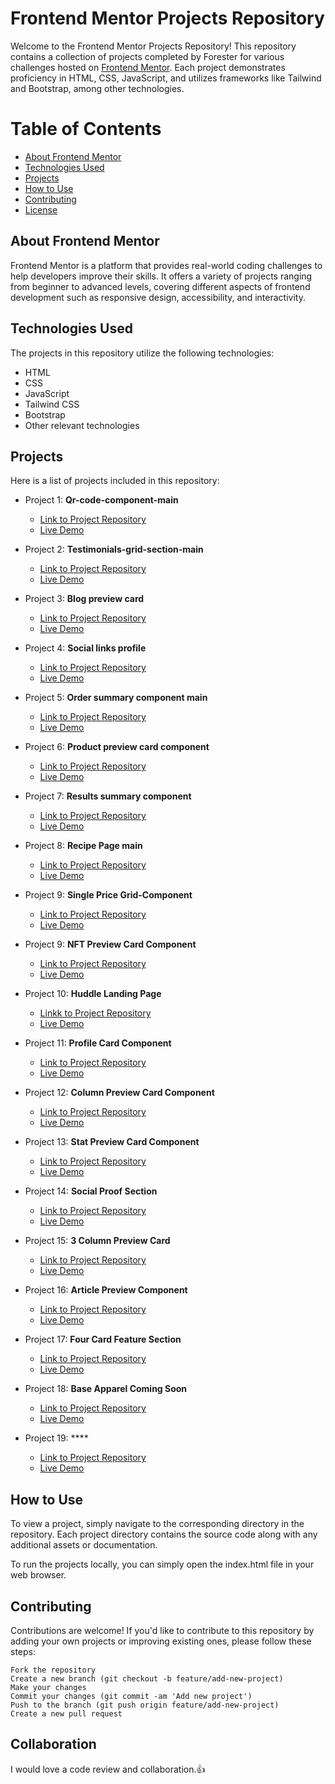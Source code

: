 # Frontend Mentor Projects Repository

Welcome to the Frontend Mentor Projects Repository! This repository contains a collection of projects completed by Forester for various challenges hosted on [Frontend Mentor](https://www.frontendmentor.io/). Each project demonstrates proficiency in HTML, CSS, JavaScript, and utilizes frameworks like Tailwind and Bootstrap, among other technologies.

# Table of Contents

- [About Frontend Mentor](#about-frontend-mentor)
- [Technologies Used](#technologies-used)
- [Projects](#projects)
- [How to Use](#how-to-use)
- [Contributing](#contributing)
- [License](#license)

## About Frontend Mentor

Frontend Mentor is a platform that provides real-world coding challenges to help developers improve their skills. It offers a variety of projects ranging from beginner to advanced levels, covering different aspects of frontend development such as responsive design, accessibility, and interactivity.

## Technologies Used

The projects in this repository utilize the following technologies:

- HTML
- CSS
- JavaScript
- Tailwind CSS
- Bootstrap
- Other relevant technologies

## Projects

Here is a list of projects included in this repository:

- Project 1: **Qr-code-component-main**
    - [Link to Project Repository](https://github.com/Forester04/frontend_mentor-projects/tree/main/qr-code-component-main)
    - [Live Demo](https://forester04.github.io/frontend_mentor-projects/qr-code-component-main/)

- Project 2: **Testimonials-grid-section-main**
    - [Link to Project Repository](https://github.com/Forester04/frontend_mentor-projects/tree/main/testimonials-grid-section-main)
    - [Live Demo](https://forester04.github.io/frontend_mentor-projects/testimonials-grid-section-main/)
- Project 3: **Blog preview card**
    - [Link to Project Repository](https://github.com/Forester04/frontend_mentor-projects/tree/main/blog-preview-card-main)
    - [Live Demo](https://forester04.github.io/frontend_mentor-projects/blog-preview-card-main/)
- Project 4: **Social links profile**
    - [Link to Project Repository](https://github.com/Forester04/frontend_mentor-projects/tree/main/social-links-profile-main)
    - [Live Demo](https://forester04.github.io/frontend_mentor-projects/social-links-profile-main/)
- Project 5: **Order summary component main**
    - [Link to Project Repository](https://github.com/Forester04/frontend_mentor-projects/tree/main/order-summary-component-main)
    - [Live Demo](https://forester04.github.io/frontend_mentor-projects/order-summary-component-main/)
- Project 6: **Product preview card component**
    - [Link to Project Repository](https://github.com/Forester04/frontend_mentor-projects/tree/main/product-preview-card-component-main)
    - [Live Demo](https://forester04.github.io/frontend_mentor-projects/product-preview-card-component-main/)
- Project 7: **Results summary component**
    - [Link to Project Repository](https://github.com/Forester04/frontend_mentor-projects/tree/main/results-summary-component-main)
    - [Live Demo](https://forester04.github.io/frontend_mentor-projects/results-summary-component-main/)
- Project 8: **Recipe Page main**
    - [Link to Project Repository](https://github.com/Forester04/frontend_mentor-projects/tree/main/recipe-page-main)
    - [Live Demo](https://forester04.github.io/frontend_mentor-projects/recipe-page-main)
- Project 9: **Single Price Grid-Component**
    - [Link to Project Repository](https://github.com/Forester04/frontend_mentor-projects/tree/main/single-price-grid-component-master)
    - [Live Demo](https://forester04.github.io/frontend_mentor-projects/single-price-grid-component-master/)
- Project 9: **NFT Preview Card Component**
    - [Link to Project Repository](https://github.com/Forester04/frontend_mentor-projects/tree/main/nft-preview-card-component-main)
    - [Live Demo ](https://forester04.github.io/frontend_mentor-projects/nft-preview-card-component-main)
- Project 10: **Huddle Landing Page**
    - [Linkk to Project Repository](https://github.com/Forester04/frontend_mentor-projects/tree/main/huddle-landing-page-with-single-introductory-section-master)
    - [Live Demo](https://forester04.github.io/frontend_mentor-projects/huddle-landing-page-with-single-introductory-section-master)
- Project 11: **Profile Card Component**
    - [Link to Project Repository](https://github.com/Forester04/frontend_mentor-projects/tree/main/profile-card-component-main)
    - [Live Demo](https://forester04.github.io/frontend_mentor-projects/profile-card-component-main)
- Project 12: **Column Preview Card Component**
    - [Link to Project Repository](https://github.com/Forester04/frontend_mentor-projects/tree/main/3-column-preview-card-component-main)
    - [Live Demo](https://forester04.github.io/frontend_mentor-projects/3-column-preview-card-component-main/)
- Project 13: **Stat Preview Card Component**
    - [Link to Project Repository](https://github.com/Forester04/frontend_mentor-projects/tree/main/stats-preview-card-component-main)
    - [Live Demo](https://forester04.github.io/frontend_mentor-projects/stats-preview-card-component-main/)
- Project 14: **Social Proof Section**
    - [Link to Project Repository](https://github.com/Forester04/frontend_mentor-projects/tree/main/social-proof-section-master)
    - [Live Demo](https://forester04.github.io/frontend_mentor-projects/social-proof-section-master)
- Project 15: **3 Column Preview Card**
    - [Link to Project Repository](https://github.com/Forester04/frontend_mentor-projects/tree/main/3-column-preview-card-component-main)
    - [Live Demo](https://forester04.github.io/frontend_mentor-projects/3-column-preview-card-component-main/)
- Project 16: **Article Preview Component**
    - [Link to Project Repository](https://github.com/Forester04/frontend_mentor-projects/tree/main/article-preview-component-master)
    - [Live Demo](https://forester04.github.io/frontend_mentor-projects/article-preview-component-master)
- Project 17: **Four Card Feature Section**
    - [Link to Project Repository](https://github.com/Forester04/frontend_mentor-projects/tree/main/four-card-feature-section-master)
    - [Live Demo](https://forester04.github.io/frontend_mentor-projects/four-card-feature-section-master/)
- Project 18: **Base Apparel Coming Soon**
    - [Link to Project Repository](https://github.com/Forester04/frontend_mentor-projects/tree/main/base-apparel-coming-soon-master)
    - [Live Demo](https://forester04.github.io/frontend_mentor-projects/base-apparel-coming-soon-master)
- Project 19: ****
    - [Link to Project Repository]()
    - [Live Demo]()
## How to Use

To view a project, simply navigate to the corresponding directory in the repository. Each project directory contains the source code along with any additional assets or documentation.

To run the projects locally, you can simply open the index.html file in your web browser.

## Contributing

Contributions are welcome! If you'd like to contribute to this repository by adding your own projects or improving existing ones, please follow these steps:

    Fork the repository
    Create a new branch (git checkout -b feature/add-new-project)
    Make your changes
    Commit your changes (git commit -am 'Add new project')
    Push to the branch (git push origin feature/add-new-project)
    Create a new pull request

## Collaboration
I would love a code review and collaboration.👍